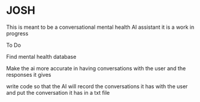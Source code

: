 # JOSH
This is meant to be a conversational mental health AI assistant it is a work in progress 




To Do

Find mental health database

Make the ai more accurate in having conversations with the user and the responses it gives

write code so that the AI will record the conversations it has with the user and put the conversation it has in a txt file
